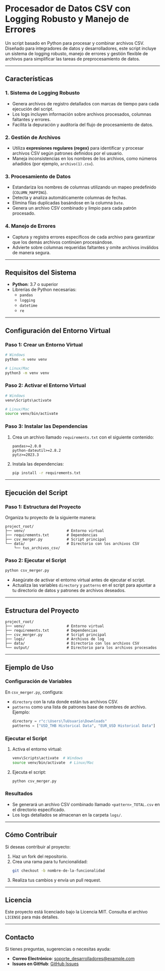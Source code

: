 # Procesador de Datos CSV con Logging Robusto y Manejo de Errores

Un script basado en Python para procesar y combinar archivos CSV. Diseñado para integradores de datos y desarrolladores, este script incluye un sistema de logging robusto, manejo de errores y gestión flexible de archivos para simplificar las tareas de preprocesamiento de datos.

---

## Características

### 1. **Sistema de Logging Robusto**
- Genera archivos de registro detallados con marcas de tiempo para cada ejecución del script.
- Los logs incluyen información sobre archivos procesados, columnas faltantes y errores.
- Facilita la depuración y auditoría del flujo de procesamiento de datos.

### 2. **Gestión de Archivos**
- Utiliza **expresiones regulares (regex)** para identificar y procesar archivos CSV según patrones definidos por el usuario.
- Maneja inconsistencias en los nombres de los archivos, como números añadidos (por ejemplo, `archivo(1).csv`).

### 3. **Procesamiento de Datos**
- Estandariza los nombres de columnas utilizando un mapeo predefinido (`COLUMN_MAPPING`).
- Detecta y analiza automáticamente columnas de fechas.
- Elimina filas duplicadas basándose en la columna `Date`.
- Genera un archivo CSV combinado y limpio para cada patrón procesado.

### 4. **Manejo de Errores**
- Captura y registra errores específicos de cada archivo para garantizar que los demás archivos continúen procesándose.
- Advierte sobre columnas requeridas faltantes y omite archivos inválidos de manera segura.

---

## Requisitos del Sistema
- **Python**: 3.7 o superior
- Librerías de Python necesarias:
  - `pandas`
  - `logging`
  - `datetime`
  - `re`

---

## Configuración del Entorno Virtual

### Paso 1: Crear un Entorno Virtual
```bash
# Windows
python -m venv venv

# Linux/Mac
python3 -m venv venv
```

### Paso 2: Activar el Entorno Virtual
```bash
# Windows
venv\Scripts\activate

# Linux/Mac
source venv/bin/activate
```

### Paso 3: Instalar las Dependencias
1. Crea un archivo llamado `requirements.txt` con el siguiente contenido:
    ```text
    pandas>=2.0.0
    python-dateutil>=2.8.2
    pytz>=2023.3
    ```
2. Instala las dependencias:
    ```bash
    pip install -r requirements.txt
    ```

---

## Ejecución del Script

### Paso 1: Estructura del Proyecto
Organiza tu proyecto de la siguiente manera:
```
project_root/
├── venv/                   # Entorno virtual
├── requirements.txt        # Dependencias
├── csv_merger.py           # Script principal
└── data/                   # Directorio con los archivos CSV
    └── tus_archivos_csv/
```

### Paso 2: Ejecutar el Script
```bash
python csv_merger.py
```
- Asegúrate de activar el entorno virtual antes de ejecutar el script.
- Actualiza las variables `directory` y `patterns` en el script para apuntar a tu directorio de datos y patrones de archivos deseados.

---

## Estructura del Proyecto
```
project_root/
├── venv/                   # Entorno virtual
├── requirements.txt        # Dependencias
├── csv_merger.py           # Script principal
├── logs/                   # Archivos de log
├── data/                   # Directorio con los archivos CSV
└── output/                 # Directorio para los archivos procesados
```

---

## Ejemplo de Uso

### Configuración de Variables
En `csv_merger.py`, configura:
- `directory` con la ruta donde están tus archivos CSV.
- `patterns` como una lista de patrones base de nombres de archivo. Ejemplo:
    ```python
    directory = r"c:\Users\TuUsuario\Downloads"
    patterns = ["USD_THB Historical Data", "EUR_USD Historical Data"]
    ```

### Ejecutar el Script
1. Activa el entorno virtual:
    ```bash
    venv\Scripts\activate  # Windows
    source venv/bin/activate  # Linux/Mac
    ```
2. Ejecuta el script:
    ```bash
    python csv_merger.py
    ```

### Resultados
- Se generará un archivo CSV combinado llamado `<pattern>_TOTAL.csv` en el directorio especificado.
- Los logs detallados se almacenan en la carpeta `logs/`.

---

## Cómo Contribuir
Si deseas contribuir al proyecto:
1. Haz un fork del repositorio.
2. Crea una rama para tu funcionalidad:
    ```bash
    git checkout -b nombre-de-la-funcionalidad
    ```
3. Realiza tus cambios y envía un pull request.

---

## Licencia
Este proyecto está licenciado bajo la Licencia MIT. Consulta el archivo `LICENSE` para más detalles.

---

## Contacto
Si tienes preguntas, sugerencias o necesitas ayuda:
- **Correo Electrónico**: soporte_desarrolladores@example.com
- **Issues en GitHub**: [GitHub Issues](https://github.com/tu-repositorio/issues)
